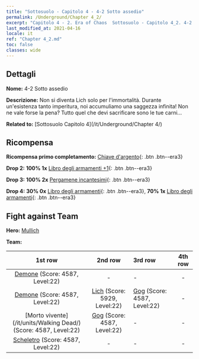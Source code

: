 ```yaml
---
title: "Sottosuolo - Capitolo 4 - 4-2 Sotto assedio"
permalink: /Underground/Chapter 4_2/
excerpt: "Capitolo 4 - 2. Era of Chaos  Sottosuolo - Capitolo 4_2. 4-2 Sotto assedio"
last_modified_at: 2021-04-16
locale: it
ref: "Chapter 4_2.md"
toc: false
classes: wide
---
```


## Dettagli

 **Nome:** 4-2 Sotto assedio

 **Descrizione:** Non si diventa Lich solo per l'immortalità. Durante un'esistenza tanto imperitura, noi accumuliamo una saggezza infinita! Non ne vale forse la pena? Tutto quel che devi sacrificare sono le tue carni...

 **Related to:** [Sottosuolo Capitolo 4](/it/Underground/Chapter 4/)

## Ricompensa

 **Ricompensa primo completamento:** [Chiave d'argento](/it/Items/con_693/){: .btn .btn--era3}

 **Drop 2:** **100% 1x** [Libro degli armamenti +1](/it/Items/mat_25/){: .btn .btn--era3}

 **Drop 3:** **100% 2x** [Pergamene incantesimi](/it/Items/con_694/){: .btn .btn--era3}

 **Drop 4:** **30% 0x** [Libro degli armamenti](/it/Items/mat_18/){: .btn .btn--era3}, **70% 1x** [Libro degli armamenti](/it/Items/mat_18/){: .btn .btn--era3}


## Fight against Team
 **Hero:** [Mullich](/it/heroes/Mullich/)

 **Team:**


  | 1st row | 2nd row | 3rd row | 4th row |
  |:----:|:----:|:----|:----:|
  | [Demone](/it/units/Demon/) (Score: 4587, Level:22)  | - | - | - |
  | [Demone](/it/units/Demon/) (Score: 4587, Level:22)  | [Lich](/it/units/Lich/) (Score: 5929, Level:22)  | [Gog](/it/units/Gog/) (Score: 4587, Level:22)  | - |
  | [Morto vivente](/it/units/Walking Dead/) (Score: 4587, Level:22)  | [Gog](/it/units/Gog/) (Score: 4587, Level:22)  | - | - |
  | [Scheletro](/it/units/Skeleton/) (Score: 4587, Level:22)  | - | - | - |


